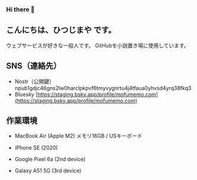 ### Hi there 👋

## こんにちは、ひつじまや です。

ウェブサービスが好きな一般人です。
GitHubを小説置き場に使用しています。

## SNS（連絡先）
- Nostr（公開鍵） npub1gdjc46gns2lw0harclpkpvf6tmyvygnrtu4j4tfaua0yhvsd4yrq38fkq3
- Bluesky
[https://staging.bsky.app/profile/mofumemo.com](https://staging.bsky.app/profile/mofumemo.com)

## 作業環境
- MacBook Air (Apple M2)
メモリ16GB / USキーボード

- iPhone SE (2020)
- Google Pixel 6a (2nd device)
- Galaxy A51 5G (3rd device)

<!--
**hitsujimaya/hitsujimaya** is a ✨ _special_ ✨ repository because its `README.md` (this file) appears on your GitHub profile.

Here are some ideas to get you started:

- 🔭 I’m currently working on ...
- 🌱 I’m currently learning ...
- 👯 I’m looking to collaborate on ...
- 🤔 I’m looking for help with ...
- 💬 Ask me about ...
- 📫 How to reach me: ...
- 😄 Pronouns: ...
- ⚡ Fun fact: ...
-->
